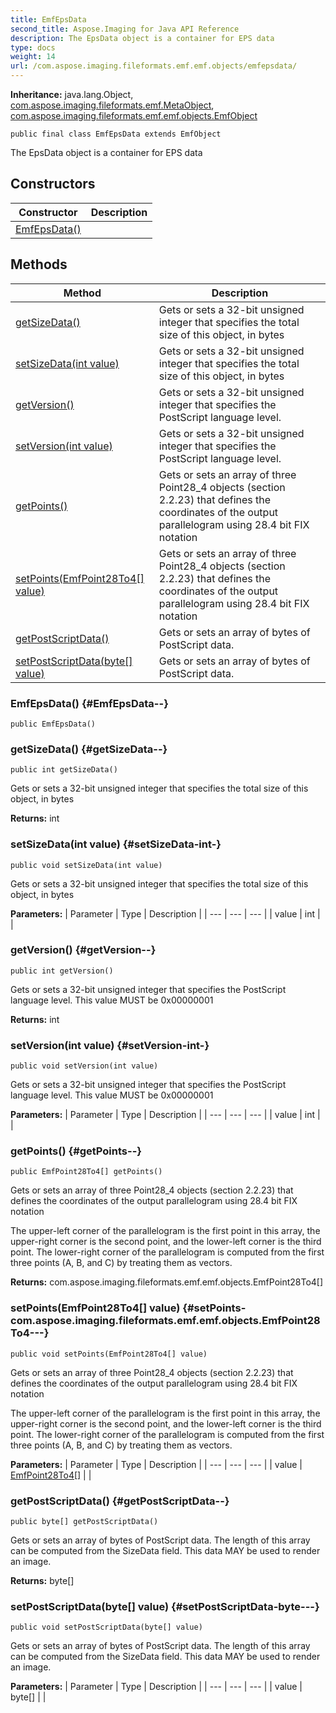 ```yaml
---
title: EmfEpsData
second_title: Aspose.Imaging for Java API Reference
description: The EpsData object is a container for EPS data
type: docs
weight: 14
url: /com.aspose.imaging.fileformats.emf.emf.objects/emfepsdata/
---
```

**Inheritance:**
java.lang.Object, [com.aspose.imaging.fileformats.emf.MetaObject](../../com.aspose.imaging.fileformats.emf/metaobject), [com.aspose.imaging.fileformats.emf.emf.objects.EmfObject](../../com.aspose.imaging.fileformats.emf.emf.objects/emfobject)
```
public final class EmfEpsData extends EmfObject
```

The EpsData object is a container for EPS data
## Constructors

| Constructor | Description |
| --- | --- |
| [EmfEpsData()](#EmfEpsData--) |  |
## Methods

| Method | Description |
| --- | --- |
| [getSizeData()](#getSizeData--) | Gets or sets a 32-bit unsigned integer that specifies the total size of this object, in bytes |
| [setSizeData(int value)](#setSizeData-int-) | Gets or sets a 32-bit unsigned integer that specifies the total size of this object, in bytes |
| [getVersion()](#getVersion--) | Gets or sets a 32-bit unsigned integer that specifies the PostScript language level. |
| [setVersion(int value)](#setVersion-int-) | Gets or sets a 32-bit unsigned integer that specifies the PostScript language level. |
| [getPoints()](#getPoints--) | Gets or sets an array of three Point28\_4 objects (section 2.2.23) that defines the coordinates of the output parallelogram using 28.4 bit FIX notation |
| [setPoints(EmfPoint28To4[] value)](#setPoints-com.aspose.imaging.fileformats.emf.emf.objects.EmfPoint28To4---) | Gets or sets an array of three Point28\_4 objects (section 2.2.23) that defines the coordinates of the output parallelogram using 28.4 bit FIX notation |
| [getPostScriptData()](#getPostScriptData--) | Gets or sets an array of bytes of PostScript data. |
| [setPostScriptData(byte[] value)](#setPostScriptData-byte---) | Gets or sets an array of bytes of PostScript data. |
### EmfEpsData() {#EmfEpsData--}
```
public EmfEpsData()
```


### getSizeData() {#getSizeData--}
```
public int getSizeData()
```


Gets or sets a 32-bit unsigned integer that specifies the total size of this object, in bytes

**Returns:**
int
### setSizeData(int value) {#setSizeData-int-}
```
public void setSizeData(int value)
```


Gets or sets a 32-bit unsigned integer that specifies the total size of this object, in bytes

**Parameters:**
| Parameter | Type | Description |
| --- | --- | --- |
| value | int |  |

### getVersion() {#getVersion--}
```
public int getVersion()
```


Gets or sets a 32-bit unsigned integer that specifies the PostScript language level. This value MUST be 0x00000001

**Returns:**
int
### setVersion(int value) {#setVersion-int-}
```
public void setVersion(int value)
```


Gets or sets a 32-bit unsigned integer that specifies the PostScript language level. This value MUST be 0x00000001

**Parameters:**
| Parameter | Type | Description |
| --- | --- | --- |
| value | int |  |

### getPoints() {#getPoints--}
```
public EmfPoint28To4[] getPoints()
```


Gets or sets an array of three Point28\_4 objects (section 2.2.23) that defines the coordinates of the output parallelogram using 28.4 bit FIX notation

The upper-left corner of the parallelogram is the first point in this array, the upper-right corner is the second point, and the lower-left corner is the third point. The lower-right corner of the parallelogram is computed from the first three points (A, B, and C) by treating them as vectors.

**Returns:**
com.aspose.imaging.fileformats.emf.emf.objects.EmfPoint28To4[]
### setPoints(EmfPoint28To4[] value) {#setPoints-com.aspose.imaging.fileformats.emf.emf.objects.EmfPoint28To4---}
```
public void setPoints(EmfPoint28To4[] value)
```


Gets or sets an array of three Point28\_4 objects (section 2.2.23) that defines the coordinates of the output parallelogram using 28.4 bit FIX notation

The upper-left corner of the parallelogram is the first point in this array, the upper-right corner is the second point, and the lower-left corner is the third point. The lower-right corner of the parallelogram is computed from the first three points (A, B, and C) by treating them as vectors.

**Parameters:**
| Parameter | Type | Description |
| --- | --- | --- |
| value | [EmfPoint28To4\[\]](../../com.aspose.imaging.fileformats.emf.emf.objects/emfpoint28to4) |  |

### getPostScriptData() {#getPostScriptData--}
```
public byte[] getPostScriptData()
```


Gets or sets an array of bytes of PostScript data. The length of this array can be computed from the SizeData field. This data MAY be used to render an image.

**Returns:**
byte[]
### setPostScriptData(byte[] value) {#setPostScriptData-byte---}
```
public void setPostScriptData(byte[] value)
```


Gets or sets an array of bytes of PostScript data. The length of this array can be computed from the SizeData field. This data MAY be used to render an image.

**Parameters:**
| Parameter | Type | Description |
| --- | --- | --- |
| value | byte[] |  |


